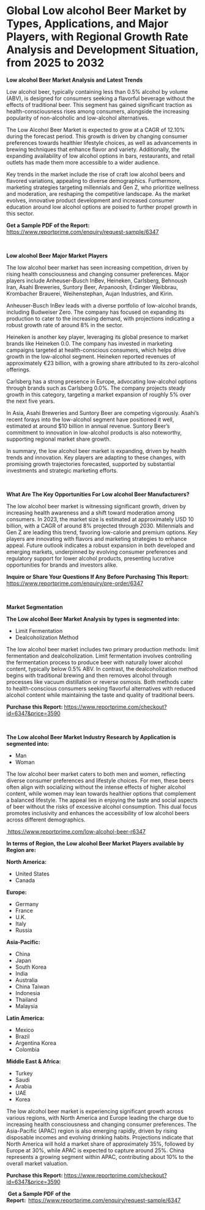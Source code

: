 <p><h1>Global Low alcohol Beer Market by Types, Applications, and Major Players, with Regional Growth Rate Analysis and Development Situation, from 2025 to 2032</h1></p><p><strong>Low alcohol Beer Market Analysis and Latest Trends</strong></p>
<p><p>Low alcohol beer, typically containing less than 0.5% alcohol by volume (ABV), is designed for consumers seeking a flavorful beverage without the effects of traditional beer. This segment has gained significant traction as health-consciousness rises among consumers, alongside the increasing popularity of non-alcoholic and low-alcohol alternatives.</p><p>The Low Alcohol Beer Market is expected to grow at a CAGR of 12.10% during the forecast period. This growth is driven by changing consumer preferences towards healthier lifestyle choices, as well as advancements in brewing techniques that enhance flavor and variety. Additionally, the expanding availability of low alcohol options in bars, restaurants, and retail outlets has made them more accessible to a wider audience.</p><p>Key trends in the market include the rise of craft low alcohol beers and flavored variations, appealing to diverse demographics. Furthermore, marketing strategies targeting millennials and Gen Z, who prioritize wellness and moderation, are reshaping the competitive landscape. As the market evolves, innovative product development and increased consumer education around low alcohol options are poised to further propel growth in this sector.</p></p>
<p><strong>Get a Sample PDF of the Report:&nbsp;</strong> <a href="https://www.reportprime.com/enquiry/request-sample/6347?utm_campaign=4559&utm_medium=2&utm_source=Github&utm_content=ia&utm_term=15052025&utm_id=low-alcohol-beer">https://www.reportprime.com/enquiry/request-sample/6347</a></p>
<p>&nbsp;</p>
<p><strong>Low alcohol Beer Major Market Players</strong></p>
<p><p>The low alcohol beer market has seen increasing competition, driven by rising health consciousness and changing consumer preferences. Major players include Anheuser-Busch InBev, Heineken, Carlsberg, Behnoush Iran, Asahi Breweries, Suntory Beer, Arpanoosh, Erdinger Weibbrau, Krombacher Brauerei, Weihenstephan, Aujan Industries, and Kirin.</p><p>Anheuser-Busch InBev leads with a diverse portfolio of low-alcohol brands, including Budweiser Zero. The company has focused on expanding its production to cater to the increasing demand, with projections indicating a robust growth rate of around 8% in the sector.</p><p>Heineken is another key player, leveraging its global presence to market brands like Heineken 0.0. The company has invested in marketing campaigns targeted at health-conscious consumers, which helps drive growth in the low-alcohol segment. Heineken reported revenues of approximately €23 billion, with a growing share attributed to its zero-alcohol offerings.</p><p>Carlsberg has a strong presence in Europe, advocating low-alcohol options through brands such as Carlsberg 0.0%. The company projects steady growth in this category, targeting a market expansion of roughly 5% over the next five years.</p><p>In Asia, Asahi Breweries and Suntory Beer are competing vigorously. Asahi’s recent forays into the low-alcohol segment have positioned it well, estimated at around $10 billion in annual revenue. Suntory Beer’s commitment to innovation in low-alcohol products is also noteworthy, supporting regional market share growth.</p><p>In summary, the low alcohol beer market is expanding, driven by health trends and innovation. Key players are adapting to these changes, with promising growth trajectories forecasted, supported by substantial investments and strategic marketing efforts.</p></p>
<p>&nbsp;</p>
<p><strong>What Are The Key Opportunities For Low alcohol Beer Manufacturers?</strong></p>
<p><p>The low alcohol beer market is witnessing significant growth, driven by increasing health awareness and a shift toward moderation among consumers. In 2023, the market size is estimated at approximately USD 10 billion, with a CAGR of around 8% projected through 2030. Millennials and Gen Z are leading this trend, favoring low-calorie and premium options. Key players are innovating with flavors and marketing strategies to enhance appeal. Future outlook indicates a robust expansion in both developed and emerging markets, underpinned by evolving consumer preferences and regulatory support for lower alcohol products, presenting lucrative opportunities for brands and investors alike.</p></p>
<p><strong>Inquire or Share Your Questions If Any Before Purchasing This Report:</strong> <a href="https://www.reportprime.com/enquiry/pre-order/6347?utm_campaign=4559&utm_medium=2&utm_source=Github&utm_content=ia&utm_term=15052025&utm_id=low-alcohol-beer">https://www.reportprime.com/enquiry/pre-order/6347</a></p>
<p>&nbsp;</p>
<p><strong>Market Segmentation</strong></p>
<p><strong>The Low alcohol Beer Market Analysis by types is segmented into:</strong></p>
<p><ul><li>Limit Fermentation</li><li>Dealcoholization Method</li></ul></p>
<p><p>The low alcohol beer market includes two primary production methods: limit fermentation and dealcoholization. Limit fermentation involves controlling the fermentation process to produce beer with naturally lower alcohol content, typically below 0.5% ABV. In contrast, the dealcoholization method begins with traditional brewing and then removes alcohol through processes like vacuum distillation or reverse osmosis. Both methods cater to health-conscious consumers seeking flavorful alternatives with reduced alcohol content while maintaining the taste and quality of traditional beers.</p></p>
<p><strong>Purchase this Report:&nbsp;</strong><a href="https://www.reportprime.com/checkout?id=6347&price=3590&utm_campaign=4559&utm_medium=2&utm_source=Github&utm_content=ia&utm_term=15052025&utm_id=low-alcohol-beer">https://www.reportprime.com/checkout?id=6347&price=3590</a></p>
<p>&nbsp;</p>
<p><strong>The Low alcohol Beer Market Industry Research by Application is segmented into:</strong></p>
<p><ul><li>Man</li><li>Woman</li></ul></p>
<p><p>The low alcohol beer market caters to both men and women, reflecting diverse consumer preferences and lifestyle choices. For men, these beers often align with socializing without the intense effects of higher alcohol content, while women may lean towards healthier options that complement a balanced lifestyle. The appeal lies in enjoying the taste and social aspects of beer without the risks of excessive alcohol consumption. This dual focus promotes inclusivity and enhances the accessibility of low alcohol beers across different demographics.</p></p>
<p><a href="https://www.reportprime.com/low-alcohol-beer-r6347?utm_campaign=4559&utm_medium=2&utm_source=Github&utm_content=ia&utm_term=15052025&utm_id=low-alcohol-beer">&nbsp;https://www.reportprime.com/low-alcohol-beer-r6347</a></p>
<p><strong>In terms of Region, the Low alcohol Beer Market Players available by Region are:</strong></p>
<p>
    <p> <strong> North America: </strong>
        <ul>
            <li>United States</li>
            <li>Canada</li>
        </ul>
        </p> 
    <p> <strong> Europe: </strong>
        <ul>
            <li>Germany</li>
            <li>France</li>
            <li>U.K.</li>
            <li>Italy</li>
            <li>Russia</li>
        </ul>
        </p> 
    <p> <strong> Asia-Pacific: </strong>
        <ul>
            <li>China</li>
            <li>Japan</li>
            <li>South Korea</li>
            <li>India</li>
            <li>Australia</li>
            <li>China Taiwan</li>
            <li>Indonesia</li>
            <li>Thailand</li>
            <li>Malaysia</li>
        </ul>
        </p> 
    <p> <strong> Latin America: </strong>
        <ul>
            <li>Mexico</li>
            <li>Brazil</li>
            <li>Argentina Korea</li>
            <li>Colombia</li>
        </ul>
        </p> 
    <p> <strong> Middle East & Africa: </strong>
        <ul>
            <li>Turkey</li>
            <li>Saudi</li>
            <li>Arabia</li>
            <li>UAE</li>
            <li>Korea</li>
        </ul>
    </p>
    </p>
<p><p>The low alcohol beer market is experiencing significant growth across various regions, with North America and Europe leading the charge due to increasing health consciousness and changing consumer preferences. The Asia-Pacific (APAC) region is also emerging rapidly, driven by rising disposable incomes and evolving drinking habits. Projections indicate that North America will hold a market share of approximately 35%, followed by Europe at 30%, while APAC is expected to capture around 25%. China represents a growing segment within APAC, contributing about 10% to the overall market valuation.</p></p>
<p><strong>Purchase this Report: </strong><a href="https://www.reportprime.com/checkout?id=6347&price=3590&utm_campaign=4559&utm_medium=2&utm_source=Github&utm_content=ia&utm_term=15052025&utm_id=low-alcohol-beer">https://www.reportprime.com/checkout?id=6347&price=3590</a></p>
<p>&nbsp;<strong>Get a Sample PDF of the Report:&nbsp;&nbsp;</strong><a href="https://www.reportprime.com/enquiry/request-sample/6347?utm_campaign=4559&utm_medium=2&utm_source=Github&utm_content=ia&utm_term=15052025&utm_id=low-alcohol-beer">https://www.reportprime.com/enquiry/request-sample/6347</a></p>
<p><strong></strong></p>
<p><p></p><p></p><p></p></p>